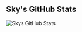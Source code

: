 ## Sky's GitHub Stats
<img align="left" alt="Skys GitHub Stats" src="https://github-readme-stats-uxx2.vercel.app/api/top-langs?username=cityparadise&show_icons=true&hide_border=false&icon_color=FFE400&theme=tokyonight&border_color=black" />
